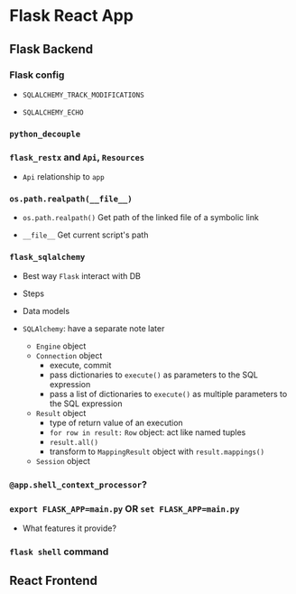 # Flask React App

## Flask Backend

### Flask config

- `SQLALCHEMY_TRACK_MODIFICATIONS`

- `SQLALCHEMY_ECHO`

### `python_decouple`

### `flask_restx` and `Api`, `Resources`

- `Api` relationship to `app`

### `os.path.realpath(__file__)`

- `os.path.realpath()` Get path of the linked file of a symbolic link

- `__file__` Get current script's path

### `flask_sqlalchemy`

- Best way `Flask` interact with DB 

- Steps

- Data models

- `SQLAlchemy`: have a separate note later
  
  - `Engine` object
  - `Connection` object
    - execute, commit
    - pass dictionaries to `execute()` as parameters to the SQL expression
    - pass a list of dictionaries to `execute()` as multiple parameters to the SQL expression
  - `Result` object
    - type of return value of an execution 
    - `for row in result:` `Row` object: act like named tuples
    - `result.all()`
    - transform to `MappingResult` object with `result.mappings()`
  - `Session` object

### `@app.shell_context_processor`?

### `export FLASK_APP=main.py` OR `set FLASK_APP=main.py`

- What features it provide?

### `flask shell` command

## React Frontend
